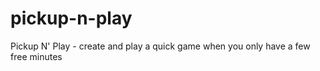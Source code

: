 pickup-n-play
=============

Pickup N' Play - create and play a quick game when you only have a few free minutes

